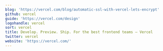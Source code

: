 ```yaml
---
blog: 'https://vercel.com/blog/automatic-ssl-with-vercel-lets-encrypt'
github: vercel
guide: 'https://vercel.com/design'
logohandle: vercel
sort: vercel
title: Develop. Preview. Ship. For the best frontend teams – Vercel
twitter: vercel
website: 'https://vercel.com/'
---
```

